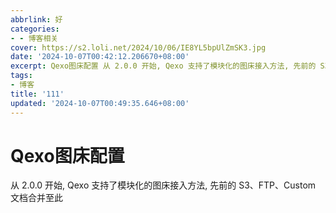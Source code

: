 ```yaml
---
abbrlink: 好
categories:
- - 博客相关
cover: https://s2.loli.net/2024/10/06/IE8YL5bpUlZmSK3.jpg
date: '2024-10-07T00:42:12.206670+08:00'
excerpt: Qexo图床配置 从 2.0.0 开始, Qexo 支持了模块化的图床接入方法, 先前的 S3、FTP、Custom 文档合并至此 远程 API[](https://www.oplog.cn/qexo/configs/upload.html#%E8%BF%9C%E7%A8%8B-api) Qexo 提供了自定义 API 图床功能, 在配置完成图床设置后即可在文章/页面编辑界面上传图片 API 地址...
tags:
- 博客
title: '111'
updated: '2024-10-07T00:49:35.646+08:00'
---
```

# Qexo图床配置

从 2.0.0 开始, Qexo 支持了模块化的图床接入方法, 先前的 S3、FTP、Custom 文档合并至此
